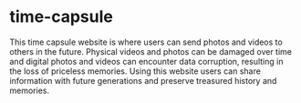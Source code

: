 # time-capsule
This time capsule website is where users can send photos and videos to others in the
future. Physical videos and photos can be damaged over time and
digital photos and videos can encounter data corruption, resulting in the loss of priceless memories. 
Using this website users can share information with future generations and preserve treasured history
and memories. 
